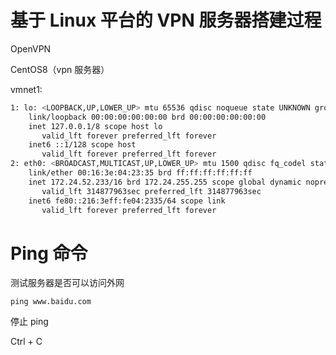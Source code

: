 # 基于 Linux 平台的 VPN 服务器搭建过程



OpenVPN

CentOS8（vpn 服务器）

vmnet1: 



```bash
1: lo: <LOOPBACK,UP,LOWER_UP> mtu 65536 qdisc noqueue state UNKNOWN group default qlen 1000
    link/loopback 00:00:00:00:00:00 brd 00:00:00:00:00:00
    inet 127.0.0.1/8 scope host lo
       valid_lft forever preferred_lft forever
    inet6 ::1/128 scope host
       valid_lft forever preferred_lft forever
2: eth0: <BROADCAST,MULTICAST,UP,LOWER_UP> mtu 1500 qdisc fq_codel state UP group default qlen 1000
    link/ether 00:16:3e:04:23:35 brd ff:ff:ff:ff:ff:ff
    inet 172.24.52.233/16 brd 172.24.255.255 scope global dynamic noprefixroute eth0
       valid_lft 314877963sec preferred_lft 314877963sec
    inet6 fe80::216:3eff:fe04:2335/64 scope link
       valid_lft forever preferred_lft forever
```

# Ping 命令

测试服务器是否可以访问外网

```
ping www.baidu.com
```

停止 ping

Ctrl + C
